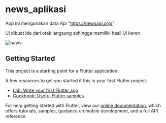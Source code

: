 # news_aplikasi

App ini mengunakan data Api "https://newsapi.org/"

Ui dibuat ide dari otak langsung sehingga memiliki hasil Ui keren

![news](https://user-images.githubusercontent.com/101004239/169656607-58e549d7-9e32-48fb-b51a-d124f0c67b94.png)


## Getting Started

This project is a starting point for a Flutter application.

A few resources to get you started if this is your first Flutter project:

- [Lab: Write your first Flutter app](https://flutter.dev/docs/get-started/codelab)
- [Cookbook: Useful Flutter samples](https://flutter.dev/docs/cookbook)

For help getting started with Flutter, view our
[online documentation](https://flutter.dev/docs), which offers tutorials,
samples, guidance on mobile development, and a full API reference.
